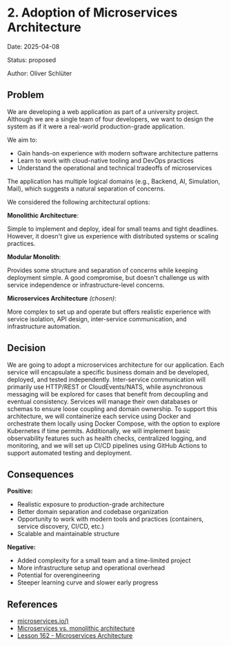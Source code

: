 # 2. Adoption of Microservices Architecture

Date: 2025-04-08

Status: proposed

Author: Oliver Schlüter

## Problem

We are developing a web application as part of a university project. Although we are a single team of four developers, we want to design the system as if it were a real-world production-grade application.

We aim to:
- Gain hands-on experience with modern software architecture patterns
- Learn to work with cloud-native tooling and DevOps practices
- Understand the operational and technical tradeoffs of microservices

The application has multiple logical domains (e.g., Backend, AI, Simulation, Mail), which suggests a natural separation of concerns.

We considered the following architectural options:

**Monolithic Architecture**:

Simple to implement and deploy, ideal for small teams and tight deadlines. However, it doesn't give us experience with distributed systems or scaling practices.

**Modular Monolith**:

Provides some structure and separation of concerns while keeping deployment simple. A good compromise, but doesn't challenge us with service independence or infrastructure-level concerns.

**Microservices Architecture** *(chosen)*:

More complex to set up and operate but offers realistic experience with service isolation, API design, inter-service communication, and infrastructure automation.


## Decision

We are going to adopt a microservices architecture for our application. 
Each service will encapsulate a specific business domain and be developed, deployed, and tested independently. 
Inter-service communication will primarily use HTTP/REST or CloudEvents/NATS, while asynchronous messaging will be explored for cases that benefit from decoupling and eventual consistency. 
Services will manage their own databases or schemas to ensure loose coupling and domain ownership. 
To support this architecture, we will containerize each service using Docker and orchestrate them locally using Docker Compose, with the option to explore Kubernetes if time permits. 
Additionally, we will implement basic observability features such as health checks, centralized logging, and monitoring, and we will set up CI/CD pipelines using GitHub Actions to support automated testing and deployment.

## Consequences

**Positive:**
- Realistic exposure to production-grade architecture
- Better domain separation and codebase organization
- Opportunity to work with modern tools and practices (containers, service discovery, CI/CD, etc.)
- Scalable and maintainable structure

**Negative:**
- Added complexity for a small team and a time-limited project
- More infrastructure setup and operational overhead
- Potential for overengineering
- Steeper learning curve and slower early progress

## References

- [microservices.io/)](https://microservices.io/)
- [Microservices vs. monolithic architecture](https://www.atlassian.com/microservices/microservices-architecture/microservices-vs-monolith)
- [Lesson 162 - Microservices Architecture](https://www.youtube.com/watch?v=UZQMUiVqpFs&t=55s)
